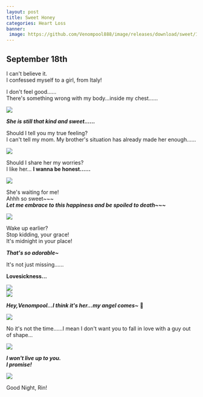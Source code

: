```yaml
---
layout: post
title: Sweet Honey
categories: Heart Loss
banner:
 image: https://github.com/Venompool888/image/releases/download/sweet/1697200308532.jpeg
---
```


## September 18th
I can't believe it.  
I confessed myself to a girl, from Italy!  
  
I don't feel good......  
There's something wrong with my body...inside my chest......  
  
![](https://github.com/Venompool888/image/releases/download/sweet/Screenshot_20231014_151627.jpg)  
  
***She is still that kind and sweet......***  
  
Should I tell you my true feeling?  
I can't tell my mom. My brother's situation has already made her enough......  
  
![](https://github.com/Venompool888/image/releases/download/sweet/Screenshot_20231014_152057.jpg)  
  
Should I share her my worries?  
I like her... **I wanna be honest......**  
  
![](https://github.com/Venompool888/image/releases/download/sweet/Screenshot_20231014_152642.jpg)  
  
She's waiting for me!  
Ahhh so sweet~~~  
***Let me embrace to this happiness and be spoiled to death~~~***  
  
![](https://github.com/Venompool888/image/releases/download/sweet/Screenshot_20231014_153025.jpg)  
  
Wake up earlier?  
Stop kidding, your grace!  
It's midnight in your place!  
  
***That's so adorable~***  
  
It's not just missing......  
  
**Lovesickness...**  

![](https://github.com/Venompool888/image/releases/download/sweet/Screenshot_20231014_153633.jpg)  
![](https://github.com/Venompool888/image/releases/download/sweet/Screenshot_20231014_153859.jpg)  
  
***Hey,Venompool...I think it's her...my angel comes~*** 💍  
  
![](https://github.com/Venompool888/image/releases/download/sweet/Screenshot_20231014_154912.jpg)  
  
No it's not the time......I mean I don't want you to fall in love with a guy out of shape...  
  
![](https://github.com/Venompool888/image/releases/download/sweet/Screenshot_20231014_155147.jpg)  
  
***I won't live up to you.***  
***I promise!***  
  
![](https://github.com/Venompool888/image/releases/download/sweet/Screenshot_20231014_155409.jpg)  
  
Good Night, Rin!
